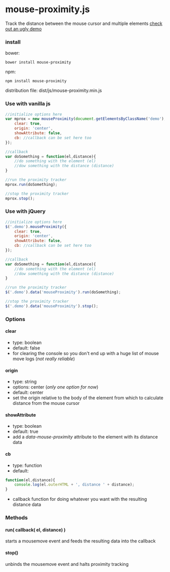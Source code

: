 # mouse-proximity.js
Track the distance between the mouse cursor and multiple elements
[check out an ugly demo](http://www.jsnchn.com/mouse-proximity.js/)

### install
bower:
```
bower install mouse-proximity
```
npm:
```
npm install mouse-proximity
```
distribution file: dist/js/mouse-proximity.min.js

### Use with vanilla js
```javascript
//initialize options here
var mprox = new mouseProximity(document.getElementsByClassName('demo'), {
    clear: true,
    origin: 'center',
    showAttribute: false,
    cb: //callback can be set here too
});

//callback
var doSomething = function(el,distance){
    //do something with the element (el)
    //dow something with the distance (distance)
}

//run the proximity tracker
mprox.run(doSomething);

//stop the proximity tracker
mprox.stop();
```

### Use with jQuery
```javascript
//initialize options here
$('.demo').mouseProximity({
    clear: true,
    origin: 'center',
    showAttribute: false,
    cb: //callback can be set here too
});

//callback
var doSomething = function(el,distance){
    //do something with the element (el)
    //dow something with the distance (distance)
}

//run the proximity tracker
$('.demo').data('mouseProximity').run(doSomething);

//stop the proximity tracker
$('.demo').data('mouseProximity').stop();
```

### Options
#### clear 
- type: boolean
- default: false
- for clearing the console so you don't end up with a huge list of mouse move logs (*not really reliable*)

#### origin
- type: string
- options: center (*only one option for now*)
- default: center
- set the origin relative to the body of the element from which to calculate distance from the mouse cursor

#### showAttribute
- type: boolean
- default: true
- add a *data-mouse-proximity* attribute to the element with its distance data

#### cb
- type: function
- default: 
```javascript
function(el,distance){
    console.log(el.outerHTML + ', distance ' + distance);
}
```
- callback function for doing whatever you want with the resulting distance data

### Methods
#### run( callback( el, distance) )
starts a mousemove event and feeds the resulting data into the callback
#### stop()
unbinds the mousemove event and halts proximity tracking
